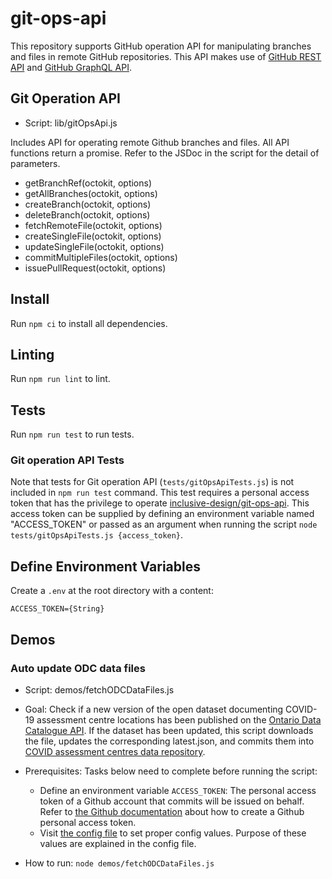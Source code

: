 # git-ops-api

This repository supports GitHub operation API for manipulating branches and files in remote GitHub repositories.
This API makes use of [GitHub REST API](https://docs.github.com/en/rest) and [GitHub GraphQL API](https://docs.github.com/en/graphql).

## Git Operation API

* Script: lib/gitOpsApi.js

Includes API for operating remote Github branches and files. All API functions return a promise. Refer to the JSDoc
in the script for the detail of parameters.

* getBranchRef(octokit, options)
* getAllBranches(octokit, options)
* createBranch(octokit, options)
* deleteBranch(octokit, options)
* fetchRemoteFile(octokit, options)
* createSingleFile(octokit, options)
* updateSingleFile(octokit, options)
* commitMultipleFiles(octokit, options)
* issuePullRequest(octokit, options)

## Install

Run `npm ci` to install all dependencies.

## Linting

Run `npm run lint` to lint.

## Tests

Run `npm run test` to run tests.

### Git operation API Tests

Note that tests for Git operation API (`tests/gitOpsApiTests.js`) is not included in `npm run test` command. This test
requires a personal access token that has the privilege to operate
[inclusive-design/git-ops-api](https://github.com/inclusive-design/git-ops-api/).
This access token can be supplied by defining an environment variable named "ACCESS_TOKEN" or passed as an argument
when running the script `node tests/gitOpsApiTests.js {access_token}`.

## Define Environment Variables

Create a `.env` at the root directory with a content:

```profile
ACCESS_TOKEN={String}
```

## Demos

### Auto update ODC data files

* Script: demos/fetchODCDataFiles.js

* Goal: Check if a new version of the open dataset documenting COVID-19 assessment centre locations has been published
on the [Ontario Data Catalogue API](https://data.ontario.ca/api/3/action/package_show?id=covid-19-assessment-centre-locations).
If the dataset has been updated, this script downloads the file, updates the corresponding latest.json, and commits
them into [COVID assessment centres data repository](https://github.com/inclusive-design/covid-assessment-centres/).

* Prerequisites: Tasks below need to complete before running the script:
  * Define an environment variable `ACCESS_TOKEN`: The personal access token of a Github account that commits will be
   issued on behalf. Refer to [the Github documentation](https://docs.github.com/en/free-pro-team@latest/github/authenticating-to-github/creating-a-personal-access-token)
about how to create a Github personal access token.
  * Visit [the config file](./demos/fetchODCConfig.json5) to set proper config values. Purpose of these values are
explained in the config file.

* How to run:
`node demos/fetchODCDataFiles.js`

